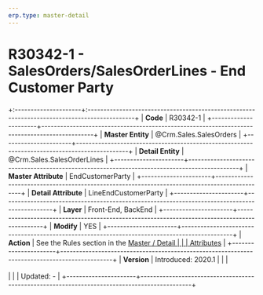 ```yaml
---
erp.type: master-detail
---
```


# R30342-1 - SalesOrders/SalesOrderLines - End Customer Party
+:---------------------+:---------------------------------------------------------------------------------------------+
| **Code**             | R30342-1                                                                                     |
+----------------------+----------------------------------------------------------------------------------------------+
| **Master Entity**    | @Crm.Sales.SalesOrders                                                                       |
+----------------------+----------------------------------------------------------------------------------------------+
| **Detail Entity**    | @Crm.Sales.SalesOrderLines                                                                   |
+----------------------+----------------------------------------------------------------------------------------------+
| **Master Attribute** | EndCustomerParty                                                                             |
+----------------------+----------------------------------------------------------------------------------------------+
| **Detail Attribute** | LineEndCustomerParty                                                                         |
+----------------------+----------------------------------------------------------------------------------------------+
| **Layer**            | Front-End, BackEnd                                                                           |
+----------------------+----------------------------------------------------------------------------------------------+
| **Modify**           | YES                                                                                          |
+----------------------+----------------------------------------------------------------------------------------------+
| **Action**           | See the Rules section in the [Master / Detail                                                |
|                      | Attributes](xref:master-detail)                                                              |
+----------------------+----------------------------------------------------------------------------------------------+
| **Version**          | Introduced: 2020.1                                                                           |
|                      | <br/><br/>                                                                                   |
|                      | Updated: -                                                                                   |
+----------------------+----------------------------------------------------------------------------------------------+
